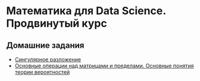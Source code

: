 # Математика для Data Science. Продвинутый курс

## Домашние задания
  * [Сингулярное разложение](https://github.com/alimar05/Math_for_Data_Science_advanced/blob/master/5.%20Матричные%20разложения/Домашнее%20задание%202/Домашка%20по%20SVDшке.%20Маленькая!.ipynb)
  * [Основные операции над матрицами и пределами. Основные понятия теории вероятностей](https://github.com/alimar05/Math_for_Data_Science_advanced/tree/master/3.%20Введение%203.%20Теория%20вероятностей/Домашнее%20задание%201)
